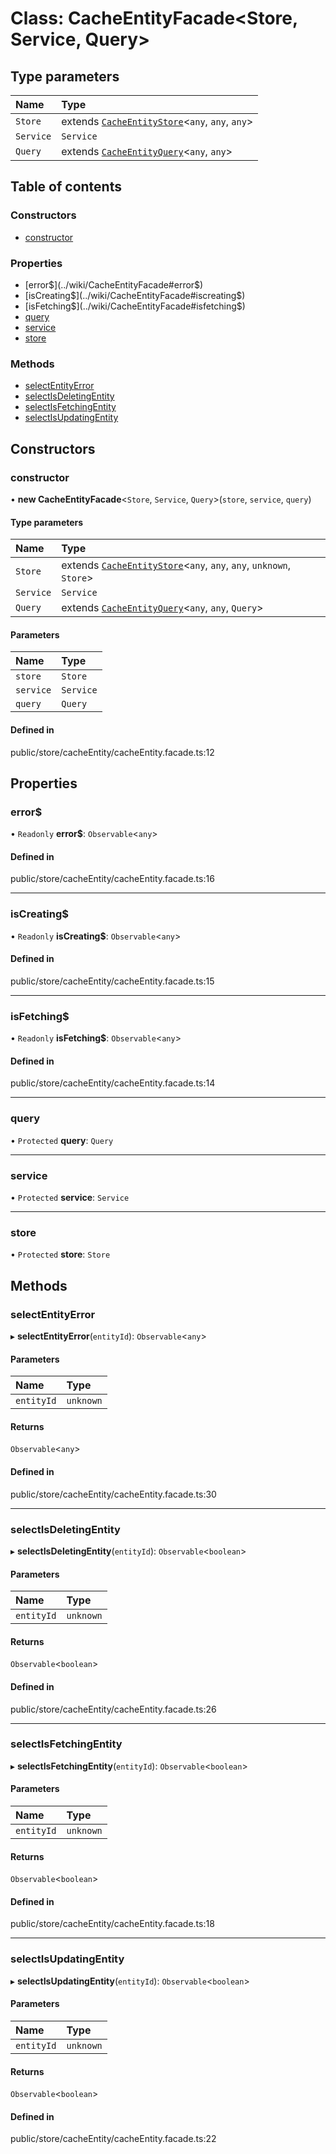 # Class: CacheEntityFacade<Store, Service, Query\>

## Type parameters

| Name | Type |
| :------ | :------ |
| `Store` | extends [`CacheEntityStore`](../wiki/CacheEntityStore)<`any`, `any`, `any`\> |
| `Service` | `Service` |
| `Query` | extends [`CacheEntityQuery`](../wiki/CacheEntityQuery)<`any`, `any`\> |

## Table of contents

### Constructors

- [constructor](../wiki/CacheEntityFacade#constructor)

### Properties

- [error$](../wiki/CacheEntityFacade#error$)
- [isCreating$](../wiki/CacheEntityFacade#iscreating$)
- [isFetching$](../wiki/CacheEntityFacade#isfetching$)
- [query](../wiki/CacheEntityFacade#query)
- [service](../wiki/CacheEntityFacade#service)
- [store](../wiki/CacheEntityFacade#store)

### Methods

- [selectEntityError](../wiki/CacheEntityFacade#selectentityerror)
- [selectIsDeletingEntity](../wiki/CacheEntityFacade#selectisdeletingentity)
- [selectIsFetchingEntity](../wiki/CacheEntityFacade#selectisfetchingentity)
- [selectIsUpdatingEntity](../wiki/CacheEntityFacade#selectisupdatingentity)

## Constructors

### constructor

• **new CacheEntityFacade**<`Store`, `Service`, `Query`\>(`store`, `service`, `query`)

#### Type parameters

| Name | Type |
| :------ | :------ |
| `Store` | extends [`CacheEntityStore`](../wiki/CacheEntityStore)<`any`, `any`, `any`, `unknown`, `Store`\> |
| `Service` | `Service` |
| `Query` | extends [`CacheEntityQuery`](../wiki/CacheEntityQuery)<`any`, `any`, `Query`\> |

#### Parameters

| Name | Type |
| :------ | :------ |
| `store` | `Store` |
| `service` | `Service` |
| `query` | `Query` |

#### Defined in

public/store/cacheEntity/cacheEntity.facade.ts:12

## Properties

### error$

• `Readonly` **error$**: `Observable`<`any`\>

#### Defined in

public/store/cacheEntity/cacheEntity.facade.ts:16

___

### isCreating$

• `Readonly` **isCreating$**: `Observable`<`any`\>

#### Defined in

public/store/cacheEntity/cacheEntity.facade.ts:15

___

### isFetching$

• `Readonly` **isFetching$**: `Observable`<`any`\>

#### Defined in

public/store/cacheEntity/cacheEntity.facade.ts:14

___

### query

• `Protected` **query**: `Query`

___

### service

• `Protected` **service**: `Service`

___

### store

• `Protected` **store**: `Store`

## Methods

### selectEntityError

▸ **selectEntityError**(`entityId`): `Observable`<`any`\>

#### Parameters

| Name | Type |
| :------ | :------ |
| `entityId` | `unknown` |

#### Returns

`Observable`<`any`\>

#### Defined in

public/store/cacheEntity/cacheEntity.facade.ts:30

___

### selectIsDeletingEntity

▸ **selectIsDeletingEntity**(`entityId`): `Observable`<`boolean`\>

#### Parameters

| Name | Type |
| :------ | :------ |
| `entityId` | `unknown` |

#### Returns

`Observable`<`boolean`\>

#### Defined in

public/store/cacheEntity/cacheEntity.facade.ts:26

___

### selectIsFetchingEntity

▸ **selectIsFetchingEntity**(`entityId`): `Observable`<`boolean`\>

#### Parameters

| Name | Type |
| :------ | :------ |
| `entityId` | `unknown` |

#### Returns

`Observable`<`boolean`\>

#### Defined in

public/store/cacheEntity/cacheEntity.facade.ts:18

___

### selectIsUpdatingEntity

▸ **selectIsUpdatingEntity**(`entityId`): `Observable`<`boolean`\>

#### Parameters

| Name | Type |
| :------ | :------ |
| `entityId` | `unknown` |

#### Returns

`Observable`<`boolean`\>

#### Defined in

public/store/cacheEntity/cacheEntity.facade.ts:22
